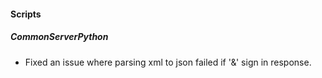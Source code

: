 
#### Scripts

##### CommonServerPython

- Fixed an issue where parsing xml to json failed if '&' sign in response. 
